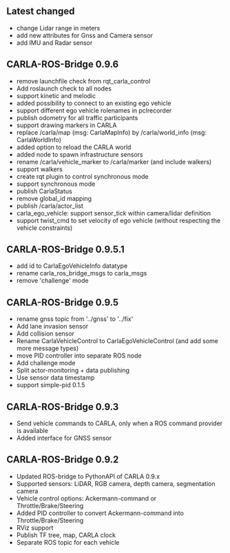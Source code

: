 ## Latest changed

*   change Lidar range in meters
*   add new attributes for Gnss and Camera sensor
*   add IMU and Radar sensor

## CARLA-ROS-Bridge 0.9.6

*   remove launchfile check from rqt_carla_control
*   Add roslaunch check to all nodes
*   support kinetic and melodic
*   added possibility to connect to an existing ego vehicle
*   support different ego vehicle rolenames in pclrecorder
*   publish odometry for all traffic participants
*   support drawing markers in CARLA
*   replace /carla/map (msg: CarlaMapInfo) by /carla/world_info (msg: CarlaWorldInfo)
*   added option to reload the CARLA world
*   added node to spawn infrastructure sensors
*   rename /carla/vehicle_marker to /carla/marker (and include walkers)
*   support walkers
*   create rqt plugin to control synchronous mode
*   support synchronous mode
*   publish CarlaStatus
*   remove global_id mapping
*   publish /carla/actor_list
*   carla_ego_vehicle: support sensor_tick within camera/lidar definition
*   support twist_cmd to set velocity of ego vehicle (without respecting the vehicle constraints)

## CARLA-ROS-Bridge 0.9.5.1

*   add id to CarlaEgoVehicleInfo datatype
*   rename carla_ros_bridge_msgs to carla_msgs
*   remove 'challenge' mode

## CARLA-ROS-Bridge 0.9.5

*   rename gnss topic from '../gnss' to '../fix'
*   Add lane invasion sensor
*   Add collision sensor
*   Rename CarlaVehicleControl to CarlaEgoVehicleControl (and add some more message types)
*   move PID controller into separate ROS node
*   Add challenge mode
*   Split actor-monitoring + data publishing
*   Use sensor data timestamp
*   support simple-pid 0.1.5

## CARLA-ROS-Bridge 0.9.3

*   Send vehicle commands to CARLA, only when a ROS command provider is available
*   Added interface for GNSS sensor

## CARLA-ROS-Bridge 0.9.2

*   Updated ROS-bridge to PythonAPI of CARLA 0.9.x
*   Supported sensors: LiDAR, RGB camera, depth camera, segmentation camera
*   Vehicle control options: Ackermann-command or Throttle/Brake/Steering
*   Added PID controller to convert Ackermann-command into Throttle/Brake/Steering
*   RViz support
*   Publish TF tree, map, CARLA clock
*   Separate ROS topic for each vehicle
